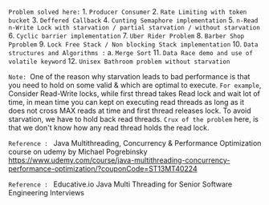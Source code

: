 `Problem solved here:`
    1. `Producer Consumer`
    2. `Rate Limiting with token bucket`
    3. `Deffered Callback`
    4. `Cunting Semaphore implementation`
    5. `n-Read n-Write Lock with starvation / partial starvation / without starvation`
    6. `Cyclic barrier implementation`
    7. `Uber Rider Problem`
    8. `Barber Shop Pproblem`
    9. `Lock Free Stack / Non blocking Stack implementation`
    10. `Data structures and Algorithms :`
            a. `Merge Sort`
    11. `Data Race demo and use of volatile keyword`
    12. `Unisex Bathroom problem without starvation`

`Note: `One of the reason why starvation leads to bad performance is that you need to hold on some valid & which are optimal to execute.
`For example`, Consider Read-Write locks, while first thread takes Read lock and wait lot of time, in mean time you can kept on executing read threads as long as it does not cross MAX reads at time and first thread releases lock. To avoid starvation, we have to hold back read threads.
`Crux of the problem` here, is that we don't know how any read thread holds the read lock.

`Reference : ` Java Multithreading, Concurrency & Performance Optimization course on udemy by Michael Pogrebinsky
            https://www.udemy.com/course/java-multithreading-concurrency-performance-optimization/?couponCode=ST13MT40224

`Reference : ` Educative.io Java Multi Threading for Senior Software Engineering Interviews
